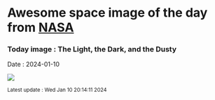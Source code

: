 
# Awesome space image of the day from [NASA](https://api.nasa.gov/)

### Today image : The Light, the Dark, and the Dusty
Date : 2024-01-10

![](https://apod.nasa.gov/apod/image/2401/Sh2_155_4K_5Mb1024.jpg)

<small>Latest update : Wed Jan 10 20:14:11 2024</small>
        